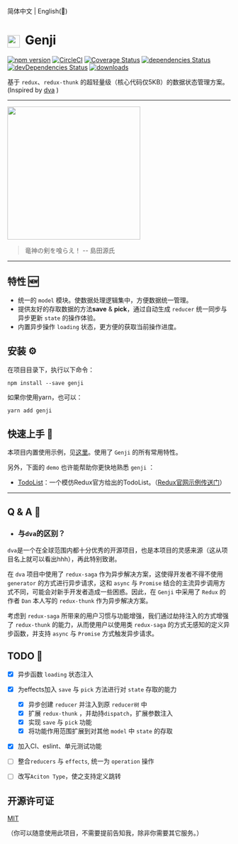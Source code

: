 简体中文 | English(:construction:)
# <img src="https://user-images.githubusercontent.com/17807197/72414887-3b7b6080-37ae-11ea-87db-d350efb54a8e.png" width="28" height="28" align="center" style="margin-right: 5px" /> Genji

[![npm version](https://img.shields.io/npm/v/genjijs.svg)](https://www.npmjs.com/package/genjijs)
[![CircleCI](https://circleci.com/gh/kelekexiao123/genjijs.svg?style=svg)](https://circleci.com/gh/kelekexiao123/genjijs)
[![Coverage Status](https://coveralls.io/repos/github/kelekexiao123/genjijs/badge.svg?branch=master)](https://coveralls.io/github/kelekexiao123/genjijs?branch=master)
[![dependencies Status](https://david-dm.org/kelekexiao123/genjijs/status.svg)](https://david-dm.org/kelekexiao123/genjijs)
[![devDependencies Status](https://david-dm.org/kelekexiao123/genjijs/dev-status.svg)](https://david-dm.org/kelekexiao123/genjijs?type=dev)
[![downloads](https://img.shields.io/npm/dm/genjijs.svg)](https://npmcharts.com/compare/genjijs?minimal=true)

基于 `redux`、`redux-thunk` 的超轻量级（核心代码仅5KB）的数据状态管理方案。(Inspired by [dva](https://github.com/dvajs/dva) )

---

<img src="https://user-images.githubusercontent.com/17807197/72416259-3835a400-37b1-11ea-91ed-0ca72d361802.gif" width="300" />

> 竜神の剣を喰らえ！ -- 島田源氏

---

## 特性 :new:

* 统一的 `model` 模块。使数据处理逻辑集中，方便数据统一管理。
* 提供友好的存取数据的方法**save** & **pick**，通过自动生成 `reducer` 统一同步与异步更新 `state` 的操作体验。
* 内置异步操作 `loading` 状态，更方便的获取当前操作进度。

## 安装 :gear:

在项目目录下，执行以下命令：

```
npm install --save genji
```

如果你使用yarn，也可以：
```
yarn add genji
```

## 快速上手 :beginner:

本项目内置使用示例，见[这里](https://github.com/kelekexiao123/genjijs/tree/master/example)。使用了 `Genji` 的所有常用特性。

另外，下面的 `demo` 也许能帮助你更快地熟悉 `genji` ：

* [TodoList](https://codesandbox.io/s/reverent-galois-v5c8t?fontsize=14&hidenavigation=1&theme=dark)：一个模仿Redux官方给出的TodoList。（[Redux官网示例传送门](https://codesandbox.io/s/github/reduxjs/redux/tree/master/examples/todos)）

---

## Q & A :book:

* ### 与`dva`的区别？

`dva`是一个在全球范围内都十分优秀的开源项目，也是本项目的灵感来源（这从项目名上就可以看出hhh），再此特别致谢。

在 `dva` 项目中使用了 `redux-saga` 作为异步解决方案，这使得开发者不得不使用 `generator` 的方式进行异步请求，这和 `async` 与 `Promise` 结合的主流异步调用方式不同，可能会对新手开发者造成一些困惑。因此，在 `Genji` 中采用了 `Redux` 的作者 `Dan` 本人写的 `redux-thunk` 作为异步解决方案。

考虑到 `redux-saga` 所带来的用户习惯与功能增强，我们通过劫持注入的方式增强了 `redux-thunk` 的能力，从而使用户以使用类 `redux-saga` 的方式无感知的定义异步函数，并支持 `async` 与 `Promise` 方式触发异步请求。

## TODO :construction:

- [x] 异步函数 `loading` 状态注入
- [x] 为effects加入 `save` 与 `pick` 方法进行对 `state` 存取的能力
  - [x] 异步创建 `reducer` 并注入到原 `reducer树` 中
  - [x] 扩展 `redux-thunk` ，并劫持`dispatch`，扩展参数注入
  - [x] 实现 `save` 与 `pick` 功能
  - [x] 将功能作用范围扩展到对其他 `model` 中 `state` 的存取
- [x] 加入CI、eslint、单元测试功能

- [ ] 整合`reducers` 与 `effects`, 统一为 `operation` 操作
- [ ] 改写`Aciton Type`，使之支持定义跳转

## 开源许可证

[MIT](https://github.com/kelekexiao123/genjijs/blob/master/LICENSE)

（你可以随意使用此项目，不需要提前告知我，除非你需要其它服务。）